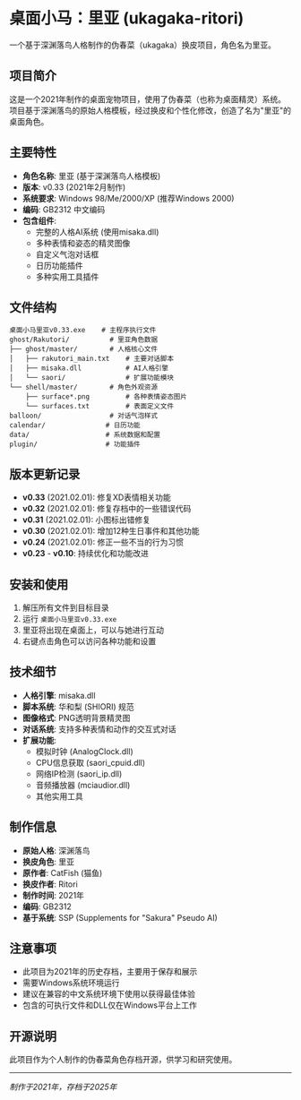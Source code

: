 # 桌面小马：里亚 (ukagaka-ritori)

一个基于深渊落鸟人格制作的伪春菜（ukagaka）换皮项目，角色名为里亚。

## 项目简介

这是一个2021年制作的桌面宠物项目，使用了伪春菜（也称为桌面精灵）系统。项目基于深渊落鸟的原始人格模板，经过换皮和个性化修改，创造了名为"里亚"的桌面角色。

## 主要特性

- **角色名称**: 里亚 (基于深渊落鸟人格模板)
- **版本**: v0.33 (2021年2月制作)
- **系统要求**: Windows 98/Me/2000/XP (推荐Windows 2000)
- **编码**: GB2312 中文编码
- **包含组件**:
  - 完整的人格AI系统 (使用misaka.dll)
  - 多种表情和姿态的精灵图像
  - 自定义气泡对话框
  - 日历功能插件
  - 多种实用工具插件

## 文件结构

```
桌面小马里亚v0.33.exe    # 主程序执行文件
ghost/Rakutori/          # 里亚角色数据
├── ghost/master/        # 人格核心文件
│   ├── rakutori_main.txt    # 主要对话脚本
│   ├── misaka.dll           # AI人格引擎
│   └── saori/               # 扩展功能模块
└── shell/master/        # 角色外观资源
    ├── surface*.png         # 各种表情姿态图片
    └── surfaces.txt         # 表面定义文件
balloon/                 # 对话气泡样式
calendar/               # 日历功能
data/                   # 系统数据和配置
plugin/                 # 功能插件
```

## 版本更新记录

- **v0.33** (2021.02.01): 修复XD表情相关功能
- **v0.32** (2021.02.01): 修复存档中的一些错误代码
- **v0.31** (2021.02.01): 小图标出错修复
- **v0.30** (2021.02.01): 增加12种生日事件和其他功能
- **v0.24** (2021.02.01): 修正一些不当的行为习惯
- **v0.23** - **v0.10**: 持续优化和功能改进

## 安装和使用

1. 解压所有文件到目标目录
2. 运行 `桌面小马里亚v0.33.exe`
3. 里亚将出现在桌面上，可以与她进行互动
4. 右键点击角色可以访问各种功能和设置

## 技术细节

- **人格引擎**: misaka.dll
- **脚本系统**: 华和梨 (SHIORI) 规范
- **图像格式**: PNG透明背景精灵图
- **对话系统**: 支持多种表情和动作的交互式对话
- **扩展功能**: 
  - 模拟时钟 (AnalogClock.dll)
  - CPU信息获取 (saori_cpuid.dll)
  - 网络IP检测 (saori_ip.dll)
  - 音频播放器 (mciaudior.dll)
  - 其他实用工具

## 制作信息

- **原始人格**: 深渊落鸟
- **换皮角色**: 里亚
- **原作者**: CatFish (猫鱼)
- **换皮作者**: Ritori
- **制作时间**: 2021年
- **编码**: GB2312
- **基于系统**: SSP (Supplements for "Sakura" Pseudo AI)

## 注意事项

- 此项目为2021年的历史存档，主要用于保存和展示
- 需要Windows系统环境运行
- 建议在兼容的中文系统环境下使用以获得最佳体验
- 包含的可执行文件和DLL仅在Windows平台上工作

## 开源说明

此项目作为个人制作的伪春菜角色存档开源，供学习和研究使用。

---

*制作于2021年，存档于2025年*